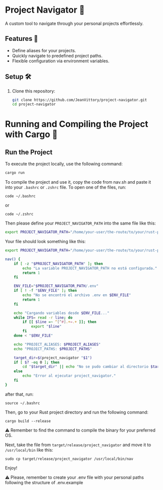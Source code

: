 # Project Navigator 🌟  

A custom tool to navigate through your personal projects effortlessly.  

## Features 🚀  
- Define aliases for your projects.  
- Quickly navigate to predefined project paths.  
- Flexible configuration via environment variables.  

## Setup 🛠️  

1. Clone this repository:  
   ```bash
   git clone https://github.com/JeanVittory/project-navigator.git
   cd project-navigator
   
# Running and Compiling the Project with Cargo 🚀  

## Run the Project  
To execute the project locally, use the following command:  
```bash
cargo run
```

To compile the project and use it, copy the code from nav.sh and paste it into your ```.bashrc``` or ```.zshrc``` file. To open one of the files, run:

```
code ~/.bashrc
```
or
```
code ~/.zshrc
```

Then please define your ```PROJECT_NAVIGATOR_PATH``` into the same file like this:

```bash 
export PROJECT_NAVIGATOR_PATH="/home/your-user/the-route/to/your/rust-project/previously/cloned-it"
```

Your file should look something like this:

```bash 
export PROJECT_NAVIGATOR_PATH="/home/your-user/the-route/to/your/rust-project/previously/cloned-it"

nav() {
    if [ -z "$PROJECT_NAVIGATOR_PATH" ]; then
        echo "La variable PROJECT_NAVIGATOR_PATH no está configurada."
        return 1
    fi

    ENV_FILE="$PROJECT_NAVIGATOR_PATH/.env"
    if [ ! -f "$ENV_FILE" ]; then
        echo "No se encontró el archivo .env en $ENV_FILE"
        return 1
    fi

    echo "Cargando variables desde $ENV_FILE..."
    while IFS= read -r line; do
        if [[ $line =~ ^[^#].+=.+ ]]; then
            export "$line"
        fi
    done < "$ENV_FILE"

    echo "PROJECT_ALIASES: $PROJECT_ALIASES"
    echo "PROJECT_PATHS: $PROJECT_PATHS"

    target_dir=$(project_navigator "$1")
    if [ $? -eq 0 ]; then
        cd "$target_dir" || echo "No se pudo cambiar al directorio $target_dir"
    else
        echo "Error al ejecutar project_navigator."
    fi
}
```

after that, run:
```
source ~/.bashrc
```

Then, go to your Rust project directory and run the following command:

```
cargo build --release
```

⚠️ Remember to find the command to compile the binary for your preferred OS.


Next, take the file from ```target/release/project_navigator``` and move it to ```/usr/local/bin``` like this:

```
sudo cp target/release/project_navigator /usr/local/bin/nav
```

Enjoy!

⚠️ Please, remember to create your .env file with your personal paths following the structure of .env.example

